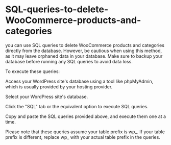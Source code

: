# SQL-queries-to-delete-WooCommerce-products-and-categories
you can use SQL queries to delete WooCommerce products and categories directly from the database. However, be cautious when using this method, as it may leave orphaned data in your database. Make sure to backup your database before running any SQL queries to avoid data loss.

To execute these queries:

Access your WordPress site's database using a tool like phpMyAdmin, which is usually provided by your hosting provider.

Select your WordPress site's database.

Click the "SQL" tab or the equivalent option to execute SQL queries.

Copy and paste the SQL queries provided above, and execute them one at a time.

Please note that these queries assume your table prefix is wp_. If your table prefix is different, replace wp_ with your actual table prefix in the queries.

